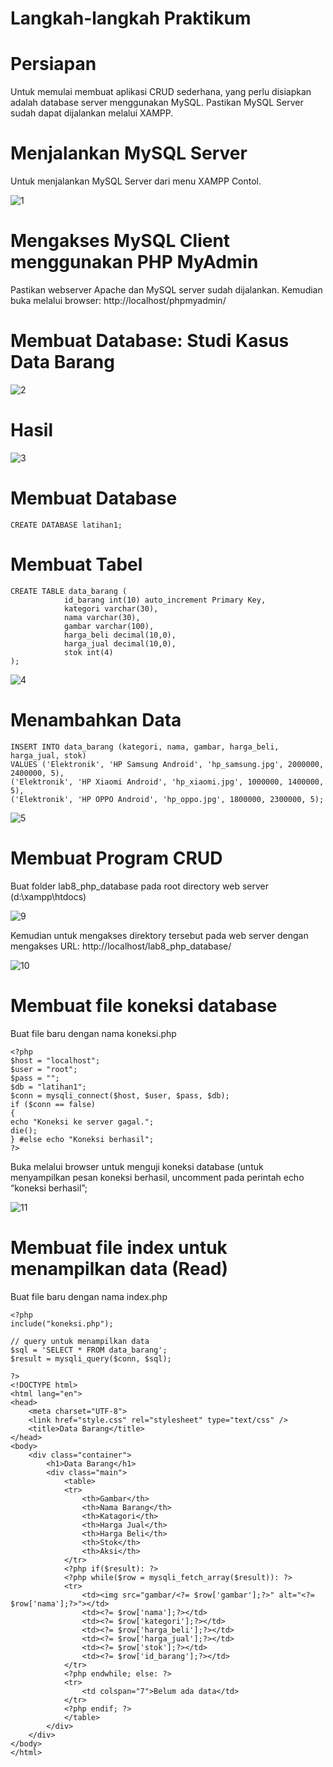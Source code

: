 # Langkah-langkah Praktikum
# Persiapan
Untuk memulai membuat aplikasi CRUD sederhana, yang perlu disiapkan adalah
database server menggunakan MySQL. Pastikan MySQL Server sudah dapat dijalankan
melalui XAMPP.

# Menjalankan MySQL Server
Untuk menjalankan MySQL Server dari menu XAMPP Contol.

![1](https://user-images.githubusercontent.com/56244029/120057466-77465b80-c06d-11eb-98f6-3622cdea8442.jpg)

# Mengakses MySQL Client menggunakan PHP MyAdmin
Pastikan webserver Apache dan MySQL server sudah dijalankan. Kemudian buka
melalui browser: http://localhost/phpmyadmin/

# Membuat Database: Studi Kasus Data Barang

![2](https://user-images.githubusercontent.com/56244029/120057493-c2606e80-c06d-11eb-97e0-ac8ab5d9335b.png)

# Hasil

![3](https://user-images.githubusercontent.com/56244029/120057531-06537380-c06e-11eb-87ae-d89a522fe354.png)

# Membuat Database
```
CREATE DATABASE latihan1;
```

# Membuat Tabel
```
CREATE TABLE data_barang (
		    id_barang int(10) auto_increment Primary Key,
		    kategori varchar(30),
		    nama varchar(30),
		    gambar varchar(100),
		    harga_beli decimal(10,0),
		    harga_jual decimal(10,0),
		    stok int(4)
);
```

![4](https://user-images.githubusercontent.com/56244029/120057610-8548ac00-c06e-11eb-9448-05468ec8480a.png)

# Menambahkan Data

```
INSERT INTO data_barang (kategori, nama, gambar, harga_beli, harga_jual, stok)
VALUES ('Elektronik', 'HP Samsung Android', 'hp_samsung.jpg', 2000000, 2400000, 5),
('Elektronik', 'HP Xiaomi Android', 'hp_xiaomi.jpg', 1000000, 1400000, 5),
('Elektronik', 'HP OPPO Android', 'hp_oppo.jpg', 1800000, 2300000, 5);
```

![5](https://user-images.githubusercontent.com/56244029/120239316-370ef500-c288-11eb-83b6-d9b019114327.png)

# Membuat Program CRUD
Buat folder lab8_php_database pada root directory web server (d:\xampp\htdocs)

![9](https://user-images.githubusercontent.com/56244029/120239453-83f2cb80-c288-11eb-9c30-99d34005f874.png)

Kemudian untuk mengakses direktory tersebut pada web server dengan mengakses URL:
http://localhost/lab8_php_database/

![10](https://user-images.githubusercontent.com/56244029/120239500-9ff66d00-c288-11eb-9caa-fc8116790242.png)

# Membuat file koneksi database
Buat file baru dengan nama koneksi.php
```
<?php
$host = "localhost";
$user = "root";
$pass = "";
$db = "latihan1";
$conn = mysqli_connect($host, $user, $pass, $db);
if ($conn == false)
{
echo "Koneksi ke server gagal.";
die();
} #else echo "Koneksi berhasil";
?>
```
Buka melalui browser untuk menguji koneksi database (untuk menyampilkan pesan
koneksi berhasil, uncomment pada perintah echo “koneksi berhasil”;

![11](https://user-images.githubusercontent.com/56244029/120239990-b81abc00-c289-11eb-8628-d9055d168643.png)

# Membuat file index untuk menampilkan data (Read)
Buat file baru dengan nama index.php
```
<?php
include("koneksi.php");

// query untuk menampilkan data
$sql = 'SELECT * FROM data_barang';
$result = mysqli_query($conn, $sql);

?>
<!DOCTYPE html>
<html lang="en">
<head>
    <meta charset="UTF-8">
    <link href="style.css" rel="stylesheet" type="text/css" />
    <title>Data Barang</title>
</head>
<body>
    <div class="container">
        <h1>Data Barang</h1>
        <div class="main">
            <table>
            <tr>
                <th>Gambar</th>
                <th>Nama Barang</th>
                <th>Katagori</th>
                <th>Harga Jual</th>
                <th>Harga Beli</th>
                <th>Stok</th>
                <th>Aksi</th>
            </tr>
            <?php if($result): ?>
            <?php while($row = mysqli_fetch_array($result)): ?>
            <tr>
                <td><img src="gambar/<?= $row['gambar'];?>" alt="<?=
$row['nama'];?>"></td>
                <td><?= $row['nama'];?></td>
                <td><?= $row['kategori'];?></td>
                <td><?= $row['harga_beli'];?></td>
                <td><?= $row['harga_jual'];?></td>
                <td><?= $row['stok'];?></td>
                <td><?= $row['id_barang'];?></td>
            </tr>
            <?php endwhile; else: ?>
            <tr>
                <td colspan="7">Belum ada data</td>
            </tr>
            <?php endif; ?>
            </table>
        </div>
    </div>
</body>
</html>
```


